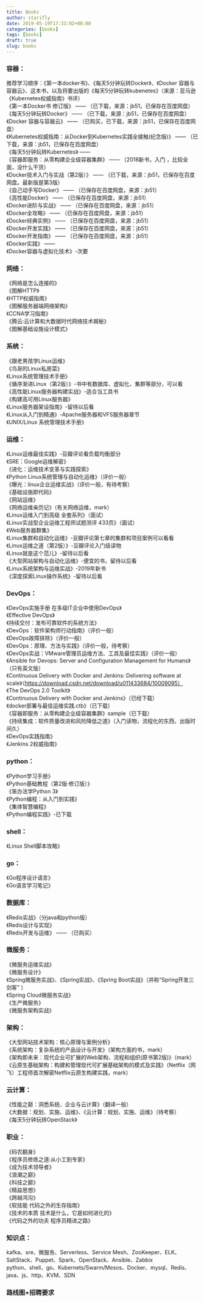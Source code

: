```yaml
---
title: Books
author: starifly
date: 2019-05-19T17:33:02+08:00
categories: [books]
tags: [books]
draft: true
slug: books
---
```


### 容器：

推荐学习顺序：《第一本docker书》、《每天5分钟玩转Docker》、《Docker 容器与容器云》、这本书，以及将要出版的《每天5分钟玩转kubenetes》（来源：亚马逊《Kubernetes权威指南》书评）  
《第一本Docker书 修订版》										—— （已下载，来源：jb51，已保存在百度网盘）  
《每天5分钟玩转Docker》											—— （已下载，来源：jb51，已保存在百度网盘）  
《Docker 容器与容器云》											—— （已购买，已下载，来源：jb51，已保存在百度网盘）  
《Kubernetes权威指南：从Docker到Kubernetes实践全接触(纪念版)》	—— （已下载，来源：jb51，已保存在百度网盘）  
《每天5分钟玩转Kubernetes》										——  
《容器即服务：从零构建企业级容器集群》							—— （2018新书，入门 ，比较全面，没什么干货）  
《Docker技术入门与实战（第2版）》								—— （已下载，来源：jb51，已保存在百度网盘。最新版是第3版）  
《自己动手写Docker》											—— （已保存在百度网盘，来源：jb51）  
《高性能Docker》												—— （已保存在百度网盘，来源：jb51）  
《Docker进阶与实战》											—— （已保存在百度网盘，来源：jb51）  
《Docker全攻略》												—— （已保存在百度网盘，来源：jb51）  
《Docker经典实例》												—— （已保存在百度网盘，来源：jb51）  
《Docker开发实践》												—— （已保存在百度网盘，来源：jb51）  
《Docker开发指南》												—— （已保存在百度网盘，来源：jb51）  
《Docker实践》													——  
《Docker容器与虚拟化技术》-次要 

### 网络：

《网络是怎么连接的》  
《图解HTTP》  
《HTTP权威指南》  
《图解服务器端网络架构》  
《CCNA学习指南》  
《腾云:云计算和大数据时代网络技术揭秘》  
《图解基础设施设计模式》  

### 系统：

《跟老男孩学Linux运维》  
《鸟哥的Linux私房菜》  
《Linux系统管理技术手册》  
《循序渐进Linux（第2版）》-书中有数据库、虚拟化、集群等部分，可以看  
《高性能Linux服务器构建实战》-适合当工具书  
《构建高可用Linux服务器》  
《Linux服务器架设指南》-留待以后看  
《Linux从入门到精通》-Apache服务器和VFS服务器章节  
《UNIX/Linux 系统管理技术手册》

### 运维：

《Linux运维最佳实践》-豆瓣评论看负载均衡部分  
《SRE：Google运维解密》  
《进化：运维技术变革与实践探索》  
《Python Linux系统管理与自动化运维》（评价一般）  
《曝光：linux企业运维实战》（评价一般，有待考察）  
《基础设施即代码》  
《网站运维》  
《网络运维亲历记》（有关网络运维，mark）  
《Linux运维入门到高级 全套系列》（面试）  
《Linux实战型企业运维工程师试题测评 433页》（面试）  
《Web服务器群集》  
《Linux集群和自动化运维》-豆瓣评论第七章的集群和项目案例可以看看  
《Linux运维之道（第2版）》-豆瓣评论入门级读物  
《Linux就是这个范儿》-留待以后看  
《大型网站架构与自动化运维》-便宜的书，留待以后看  
《Linux系统架构与运维实战》-2019年新书  
《深度探索Linux操作系统》-留待以后看  

### DevOps：

《DevOps实施手册 在多级IT企业中使用DevOps》  
《Effective DevOps》  
《持续交付：发布可靠软件的系统方法》  
《DevOps：软件架构师行动指南》（评价一般）  
《DevOps故障排除》（评价一般）  
《DevOps：原理、方法与实践》（评价一般，待考察）  
《DevOps实战：VMware管理员运维方法、工具及最佳实践》（评价一般）  
《Ansible for Devops: Server and Configuration Management for Humans》（只有英文版）  
《Continuous Delivery with Docker and Jenkins: Delivering software at scale》（https://download.csdn.net/download/u011433684/10009095）  
《The DevOps 2.0 Toolkit》  
《Continuous Delivery with Docker and Jenkins》（已经下载）  
《docker部署与最佳运维实践.ctb》（已下载）  
《容器即服务：从零构建企业级容器集群》sample（已下载）  
《持续集成：软件质量改进和风险降低之道》（入门读物，流程化的东西，出版时间久）  
《DevOps实践指南》  
《Jenkins 2权威指南》  

### python：

《Python学习手册》  
《Python基础教程（第2版·修订版）》  
《笨办法学Python 3》  
《Python编程：从入门到实践》  
《集体智慧编程》  
《Python编程实践》-已下载  

### shell：

《Linux Shell脚本攻略》  

### go：

《Go程序设计语言》  
《Go语言学习笔记》  

### 数据库：

《Redis实战》（分java和python版）  
《Redis设计与实现》  
《Redis开发与运维》												—— （已购买）  

### 微服务：

《微服务运维实战》  
《微服务设计》  
《Spring微服务实战》、《Spring实战》、《Spring Boot实战》（并称“Spring开发三剑客” ）  
《Spring Cloud微服务实战》  
《生产微服务》  
《微服务架构实战》

### 架构：

《大型网站技术架构：核心原理与案例分析》  
《系统架构：复杂系统的产品设计与开发》（架构方面的书，mark）  
《架构即未来：现代企业可扩展的Web架构、流程和组织(原书第2版)》（mark）  
《云原生基础架构：构建和管理现代可扩展基础架构的模式及实践》（Netflix（网飞）工程师首次解密Netflix云原生构建实践，mark）

### 云计算：

《性能之巅：洞悉系统、企业与云计算》（翻译一般）  
《大数据：规划、实施、运维》、《云计算：规划、实施、运维》（待考察）  
《每天5分钟玩转OpenStack》

### 职业：

《码农翻身》  
《程序员修炼之道:从小工到专家》  
《成为技术领导者》  
《浪潮之巅》  
《科技之巅》  
《精益思想》  
《跨越鸿沟》  
《软技能 代码之外的生存指南》  
《技术的本质 技术是什么，它是如何进化的》  
《代码之外的功夫 程序员精进之路》

### 知识点：

kafka、sre、微服务、Serverless、Service Mesh、ZooKeeper、ELK、SaltStack、Puppet、Spark、OpenStack、Ansible、Zabbix  
python、shell、go、Kubernets/Swarm/Mesos、Docker、mysql、Redis、java、js、http、KVM、SDN  

### 路线图+招聘要求
